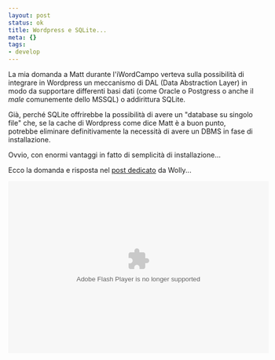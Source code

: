 ```yaml
--- 
layout: post
status: ok
title: Wordpress e SQLite...
meta: {}
tags: 
- develop
---
```

La mia domanda a Matt durante l'iWordCampo verteva sulla possibilità di integrare in Wordpress un meccanismo di DAL (Data Abstraction Layer) in modo da supportare differenti basi dati (come Oracle o Postgress o anche il _male_ comunemente dello MSSQL) o addirittura SQLite.  
  
Già, perché SQLite offrirebbe la possibilità di avere un "database su singolo file" che, se la cache di Wordpress come dice Matt è a buon punto, potrebbe eliminare definitivamente la necessità di avere un DBMS in fase di installazione.  
  
Ovvio, con enormi vantaggi in fatto di semplicità di installazione...  
  
Ecco la domanda e risposta nel [post dedicato]() da Wolly...  
  
<object type="application/x-shockwave-flash" data="http://blip.tv/scripts/flash/showplayer.swf?enablejs=true&feedurl=http%3A%2F%2Fwolly%2Eblip%2Etv%2Frss&file=http%3A%2F%2Fblip%2Etv%2Frss%2Fflash%2F910127%3Freferrer%3Dblip%2Etv%26source%3D1&showplayerpath=http%3A%2F%2Fblip%2Etv%2Fscripts%2Fflash%2Fshowplayer%2Eswf" width="530" height="350" allowfullscreen="true" id="showplayer"><param name="movie" value="http://blip.tv/scripts/flash/showplayer.swf?enablejs=true&feedurl=http%3A%2F%2Fwolly%2Eblip%2Etv%2Frss&file=http%3A%2F%2Fblip%2Etv%2Frss%2Fflash%2F910127%3Freferrer%3Dblip%2Etv%26source%3D1&showplayerpath=http%3A%2F%2Fblip%2Etv%2Fscripts%2Fflash%2Fshowplayer%2Eswf" /><param name="quality" value="best" /><embed src="http://blip.tv/scripts/flash/showplayer.swf?enablejs=true&feedurl=http%3A%2F%2Fwolly%2Eblip%2Etv%2Frss&file=http%3A%2F%2Fblip%2Etv%2Frss%2Fflash%2F910127%3Freferrer%3Dblip%2Etv%26source%3D1&showplayerpath=http%3A%2F%2Fblip%2Etv%2Fscripts%2Fflash%2Fshowplayer%2Eswf" quality="best" width="530" height="350" name="showplayer" type="application/x-shockwave-flash"></embed></object>  
  
 

